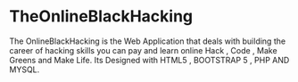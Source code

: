 # TheOnlineBlackHacking
The OnlineBlackHacking is the Web Application that deals with building the career of hacking skills you can pay and learn online Hack , Code , Make Greens and Make Life. Its Designed with HTML5 , BOOTSTRAP 5 , PHP AND MYSQL.
